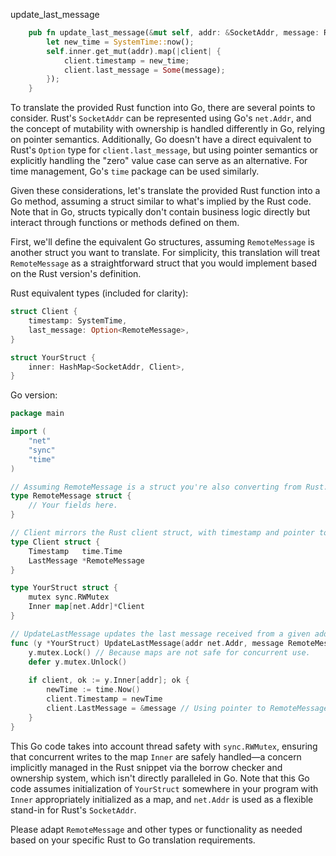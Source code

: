 update_last_message

```rust
    pub fn update_last_message(&mut self, addr: &SocketAddr, message: RemoteMessage) {
        let new_time = SystemTime::now();
        self.inner.get_mut(addr).map(|client| {
            client.timestamp = new_time;
            client.last_message = Some(message);
        });
    }
```


To translate the provided Rust function into Go, there are several points to consider. Rust's `SocketAddr` can be represented using Go's `net.Addr`, and the concept of mutability with ownership is handled differently in Go, relying on pointer semantics. Additionally, Go doesn't have a direct equivalent to Rust's `Option` type for `client.last_message`, but using pointer semantics or explicitly handling the "zero" value case can serve as an alternative. For time management, Go's `time` package can be used similarly.

Given these considerations, let's translate the provided Rust function into a Go method, assuming a struct similar to what's implied by the Rust code. Note that in Go, structs typically don't contain business logic directly but interact through functions or methods defined on them.

First, we'll define the equivalent Go structures, assuming `RemoteMessage` is another struct you want to translate. For simplicity, this translation will treat `RemoteMessage` as a straightforward struct that you would implement based on the Rust version's definition.

Rust equivalent types (included for clarity):
```rust
struct Client {
    timestamp: SystemTime,
    last_message: Option<RemoteMessage>,
}

struct YourStruct {
    inner: HashMap<SocketAddr, Client>,
}
```

Go version:
```go
package main

import (
	"net"
	"sync"
	"time"
)

// Assuming RemoteMessage is a struct you're also converting from Rust.
type RemoteMessage struct {
	// Your fields here.
}

// Client mirrors the Rust client struct, with timestamp and pointer to the last message.
type Client struct {
	Timestamp   time.Time
	LastMessage *RemoteMessage
}

type YourStruct struct {
	mutex sync.RWMutex
	Inner map[net.Addr]*Client
}

// UpdateLastMessage updates the last message received from a given address.
func (y *YourStruct) UpdateLastMessage(addr net.Addr, message RemoteMessage) {
	y.mutex.Lock() // Because maps are not safe for concurrent use.
	defer y.mutex.Unlock()
	
	if client, ok := y.Inner[addr]; ok {
		newTime := time.Now()
		client.Timestamp = newTime
		client.LastMessage = &message // Using pointer to RemoteMessage.
	}
}
```

This Go code takes into account thread safety with `sync.RWMutex`, ensuring that concurrent writes to the map `Inner` are safely handled—a concern implicitly managed in the Rust snippet via the borrow checker and ownership system, which isn't directly paralleled in Go. Note that this Go code assumes initialization of `YourStruct` somewhere in your program with `Inner` appropriately initialized as a map, and `net.Addr` is used as a flexible stand-in for Rust's `SocketAddr`. 

Please adapt `RemoteMessage` and other types or functionality as needed based on your specific Rust to Go translation requirements.